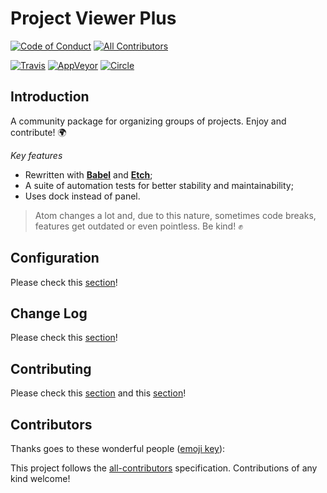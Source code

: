 # Project Viewer Plus

[![Code of Conduct][coc-badge]][coc]
[![All Contributors][all-contributors-badge]][all-contributors]

[![Travis][travis-badge]][travis]
[![AppVeyor][appveyor-badge]][appveyor]
[![Circle][circle-badge]][circle]

## Introduction

A community package for organizing groups of projects. Enjoy and contribute! 🌍

*Key features*

- Rewritten with [**Babel**][babel] and [**Etch**][etch];
- A suite of automation tests for better stability and maintainability;
- Uses dock instead of panel.

> Atom changes a lot and, due to this nature, sometimes code breaks, features get outdated or even pointless. Be kind! :fist:

## Configuration

Please check this [section](/CONFIGURATION.md)!

## Change Log

Please check this [section](/CHANGELOG.md)!

## Contributing

Please check this [section](/CONTRIBUTING.md) and this [section](/CODE_OF_CONDUCT.md)!

## Contributors

Thanks goes to these wonderful people ([emoji key](https://github.com/kentcdodds/all-contributors#emoji-key)):

<!-- ALL-CONTRIBUTORS-LIST:START - Do not remove or modify this section --><!-- ALL-CONTRIBUTORS-LIST:END -->

This project follows the [all-contributors](https://github.com/kentcdodds/all-contributors) specification. Contributions of any kind welcome!

[babel]: https://babeljs.io/
[etch]: https://github.com/atom/etch
[coc-badge]: https://img.shields.io/badge/%E2%9D%A4-code%20of%20conduct-blue.svg?style=flat-square
[coc]: ./CODE_OF_CONDUCT.md
[all-contributors-badge]: https://img.shields.io/badge/all_contributors-0-orange.svg?style=flat-square
[all-contributors]: #contributors
[travis-badge]: https://img.shields.io/travis/jccguimaraes/project-viewer-plus/master.svg?style=flat-square
[travis]: https://travis-ci.org/jccguimaraes/project-viewer-plus
[appveyor-badge]: https://img.shields.io/appveyor/ci/jccguimaraes/project-viewer-plus/master.svg?style=flat-square
[appveyor]: https://ci.appveyor.com/project/jccguimaraes/project-viewer-plus
[circle-badge]: https://img.shields.io/circleci/project/jccguimaraes/project-viewer-plus/master.svg?style=flat-square
[circle]: https://circleci.com/gh/jccguimaraes/project-viewer-plus
